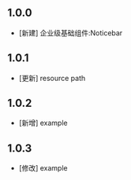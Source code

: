 <!--
 * @Author: lipeng 1162423147@qq.com
 * @Date: 2023-09-24 17:29:56
 * @LastEditors: lipeng 1162423147@qq.com
 * @LastEditTime: 2023-10-16 15:07:56
 * @FilePath: /phoenix_noticebar/CHANGELOG.md
 * @Description: 这是默认设置,请设置`customMade`, 打开koroFileHeader查看配置 进行设置: https://github.com/OBKoro1/koro1FileHeader/wiki/%E9%85%8D%E7%BD%AE
-->
## 1.0.0

* [新建] 企业级基础组件:Noticebar

## 1.0.1

* [更新] resource path

## 1.0.2

* [新增] example

## 1.0.3

* [修改] example